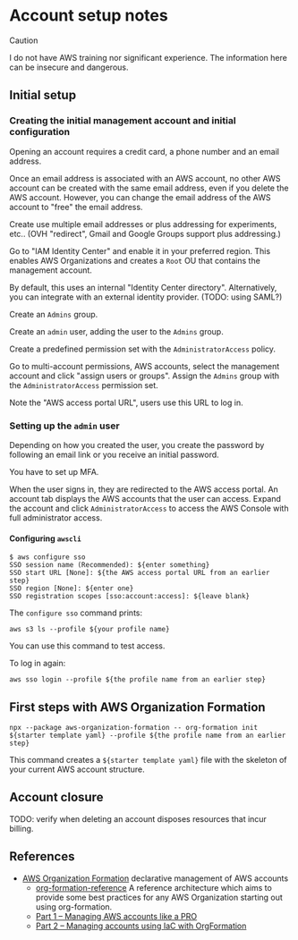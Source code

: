# Account setup notes

> [!CAUTION]
> I do not have AWS training nor significant experience.
> The information here can be insecure and dangerous.

## Initial setup

### Creating the initial management account and initial configuration

Opening an account requires a credit card, a phone number and an email address.

Once an email address is associated with an AWS account, no other AWS account can be created with the same email address, even if you delete the AWS account.
However, you can change the email address of the AWS account to "free" the email address.

Create use multiple email addresses or plus addressing for experiments, etc..
(OVH "redirect", Gmail and Google Groups support plus addressing.)

Go to "IAM Identity Center" and enable it in your preferred region.
This enables AWS Organizations and creates a `Root` OU that contains the management account.

By default, this uses an internal "Identity Center directory".
Alternatively, you can integrate with an external identity provider.
(TODO: using SAML?)

Create an `Admins` group.

Create an `admin` user, adding the user to the `Admins` group.

Create a predefined permission set with the `AdministratorAccess` policy.

Go to multi-account permissions, AWS accounts, select the management account and click "assign users or groups".
Assign the `Admins` group with the `AdministratorAccess` permission set.

Note the "AWS access portal URL", users use this URL to log in.

### Setting up the `admin` user

Depending on how you created the user, you create the password by following an email link or you receive an initial password.

You have to set up MFA.

When the user signs in, they are redirected to the AWS access portal.
An account tab displays the AWS accounts that the user can access.
Expand the account and click `AdministratorAccess` to access the AWS Console with full administrator access.

#### Configuring `awscli`

```
$ aws configure sso
SSO session name (Recommended): ${enter something}
SSO start URL [None]: ${the AWS access portal URL from an earlier step}
SSO region [None]: ${enter one}
SSO registration scopes [sso:account:access]: ${leave blank}
```

The `configure sso` command prints:

```
aws s3 ls --profile ${your profile name}
```

You can use this command to test access.

To log in again:

```
aws sso login --profile ${the profile name from an earlier step}
```

## First steps with AWS Organization Formation

```
npx --package aws-organization-formation -- org-formation init ${starter template yaml} --profile ${the profile name from an earlier step}
```

This command creates a `${starter template yaml}` file with the skeleton of your current AWS account structure.

## Account closure

TODO: verify when deleting an account disposes resources that incur billing.

## References

* [AWS Organization Formation](https://github.com/org-formation) declarative management of AWS accounts
  * [org-formation-reference](https://github.com/org-formation/org-formation-reference) A reference architecture which aims to provide some best practices for any AWS Organization starting out using org-formation.
  * [Part 1 – Managing AWS accounts like a PRO](https://fourtheorem.com/managing-aws-accounts-part-1/)
  * [Part 2 – Managing accounts using IaC with OrgFormation](https://fourtheorem.com/managing-accounts-using-iac-and-orgformation/)
